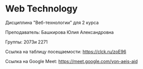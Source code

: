 # Web Technology

Дисциплина "Веб-технологии" для 2 курса

Преподаватель: Башкирова Юлия Александровна

Группы: 2073и 2271

Ссылка на таблицу посещаемости: https://clck.ru/zoE96

Ссылка на Google Meet: https://meet.google.com/yon-aeis-aid
